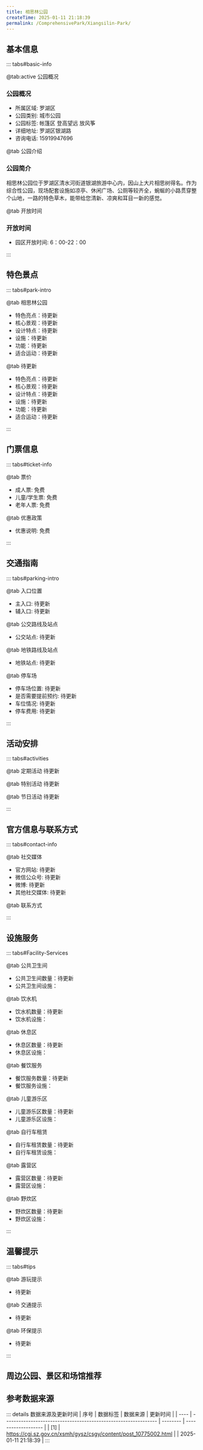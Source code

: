 ```yaml
---
title: 相思林公园
createTime: 2025-01-11 21:18:39
permalink: /ComprehensivePark/Xiangsilin-Park/
---
```



<script setup>
import ImageSwiper from '/.vuepress/theme/components/ImageSwiper.vue'
// 轮播图数据
const swiperItems = [
    {
      link: 'https://cgj.sz.gov.cn/img/4/4005/4005852/10775002.jpg',
      title: '相思林公园',
      description: '相思林公园位于罗湖区清水河街道银湖旅游中心内，因山上大片相思树得名。作为综合性公园，现场配套设施如凉亭、休闲广场、公厕等较齐全，蜿蜒的小路贯穿整个山地，一路的特色草木，能带给您清新、凉爽和耳目一新的感...',
      author: '深圳政府在线',
      date: '2025/01/11'
      },
  {
      link: 'https://cgj.sz.gov.cn/img/4/4005/4005852/10775002.jpg',
      title: '相思林公园',
      description: '相思林公园位于罗湖区清水河街道银湖旅游中心内，因山上大片相思树得名。作为综合性公园，现场配套设施如凉亭、休闲广场、公厕等较齐全，蜿蜒的小路贯穿整个山地，一路的特色草木，能带给您清新、凉爽和耳目一新的感...',
      author: '深圳政府在线',
      date: '2025/01/11'
      }
]
// 配置项
const swiperConfig = {
  height: 500,
  showInfo: true
}
</script>
<!-- 轮播图组件 -->
<ImageSwiper :items="swiperItems" :config="swiperConfig" />



## 基本信息

::: tabs#basic-info

@tab:active 公园概况
### 公园概况
- 所属区域: 罗湖区
- 公园类别: 城市公园
- 公园标签: 帐篷区 登高望远 放风筝
- 详细地址: 罗湖区银湖路
- 咨询电话: 15919947696

@tab 公园介绍
### 公园简介
相思林公园位于罗湖区清水河街道银湖旅游中心内，因山上大片相思树得名。作为综合性公园，现场配套设施如凉亭、休闲广场、公厕等较齐全，蜿蜒的小路贯穿整个山地，一路的特色草木，能带给您清新、凉爽和耳目一新的感觉。

@tab 开放时间
### 开放时间
- 园区开放时间: 6：00-22：00

:::

## 特色景点

::: tabs#park-intro

@tab 相思林公园
<ImageCard
image="https://cgj.sz.gov.cn/images/index20230710_1.png"
    title="相思林公园"
    description=""
    date=""
    author="深圳政府在线"
/>


- 特色亮点：待更新
- 核心景观：待更新
- 设计特点：待更新
- 设施：待更新
- 功能：待更新
- 适合运动：待更新

@tab 待更新
<ImageCard
image="https://cgj.sz.gov.cn/images/index20230710_1.png"
    title="相思林公园"
    description=""
    date=""
    author="深圳政府在线"
/>


- 特色亮点：待更新
- 核心景观：待更新
- 设计特点：待更新
- 设施：待更新
- 功能：待更新
- 适合运动：待更新

:::

## 门票信息

::: tabs#ticket-info

@tab 票价
- 成人票: 免费
- 儿童/学生票: 免费
- 老年人票: 免费

@tab 优惠政策
- 优惠说明: 免费

:::

## 交通指南

::: tabs#parking-intro

@tab 入口位置
- 主入口: 待更新
- 辅入口: 待更新

@tab 公交路线及站点
- 公交站点: 待更新

@tab 地铁路线及站点
- 地铁站点: 待更新

@tab 停车场
- 停车场位置: 待更新
- 是否需要提前预约: 待更新
- 车位情况: 待更新
- 停车费用: 待更新

:::

## 活动安排

::: tabs#activities

@tab 定期活动
待更新

@tab 特别活动
待更新

@tab 节日活动
待更新

:::

## 官方信息与联系方式

::: tabs#contact-info

@tab 社交媒体
- 官方网站: 待更新
- 微信公众号: 待更新
- 微博: 待更新
- 其他社交媒体: 待更新

@tab 联系方式

:::

## 设施服务

::: tabs#Facility-Services

@tab 公共卫生间
- 公共卫生间数量：待更新
- 公共卫生间设施：

@tab 饮水机
- 饮水机数量：待更新
- 饮水机设施：

@tab 休息区
- 休息区数量：待更新
- 休息区设施：

@tab 餐饮服务
- 餐饮服务数量：待更新
- 餐饮服务设施：

@tab 儿童游乐区
- 儿童游乐区数量：待更新
- 儿童游乐区设施：

@tab 自行车租赁
- 自行车租赁数量：待更新
- 自行车租赁设施：

@tab 露营区
- 露营区数量：待更新
- 露营区设施：

@tab 野炊区
- 野炊区数量：待更新
- 野炊区设施：

:::

## 温馨提示

::: tabs#tips

@tab 游玩提示
- 待更新

@tab 交通提示
- 待更新

@tab 环保提示
- 待更新

:::

## 周边公园、景区和场馆推荐

<CardGrid>
  <ImageCard
        image="https://cgj.sz.gov.cn/img/4/4005/4005853/10775003.jpg"
        title="白花洞革命烈士公园"
        description="白花洞是革命老区，抗日战争、解放战争时期是羊台山革命根据地重要军需基地。东江纵队、广东抗日游击队、护乡团等人民武装，曾在这里同敌人进行过多次战斗，许多烈士在这里为国捐躯。1992年12月，白花洞群众倡议捐资，在烈士牺牲的地方修建了“白花洞革命烈士纪念碑”。"
        href="/ComprehensivePark/Baihuadong-Revolutionary-Martyrs-Park/"
        author="待更新"
        date="2025/01/02"
      />
      <ImageCard
        image="https://cgj.sz.gov.cn/img/4/4005/4005853/10775003.jpg"
        title="白花洞革命烈士公园"
        description="白花洞是革命老区，抗日战争、解放战争时期是羊台山革命根据地重要军需基地。东江纵队、广东抗日游击队、护乡团等人民武装，曾在这里同敌人进行过多次战斗，许多烈士在这里为国捐躯。1992年12月，白花洞群众倡议捐资，在烈士牺牲的地方修建了“白花洞革命烈士纪念碑”。"
        href="/ComprehensivePark/Baihuadong-Revolutionary-Martyrs-Park/"
        author="待更新"
        date="2025/01/02"
      />
    </CardGrid>


## 参考数据来源

::: details 数据来源及更新时间
| 序号 | 数据标签                                                        | 数据来源 | 更新时间            |
| ---- | --------------------------------------------------------------- | -------- | ------------------- |
| [1]  | https://cgj.sz.gov.cn/xsmh/gysz/csgy/content/post_10775002.html |          | 2025-01-11 21:18:39 |
:::

